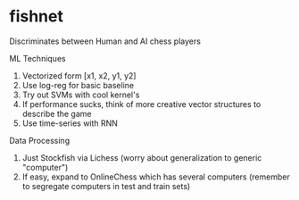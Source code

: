 # fishnet
Discriminates between Human and AI chess players

ML Techniques
1. Vectorized form [x1, x2, y1, y2]
2. Use log-reg for basic baseline
3. Try out SVMs with cool kernel's
4. If performance sucks, think of more creative vector structures to describe
   the game
5. Use time-series with RNN

Data Processing
1. Just Stockfish via Lichess (worry about generalization to generic
   "computer")
2. If easy, expand to OnlineChess which has several computers (remember to
   segregate computers in test and train sets)

